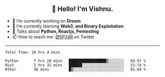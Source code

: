 <h2 align="center">👋 Hello! I'm Vishnu.</h2>


- 🔭 I’m currently working on **Dream**
- 🌱 I’m currently learning **Web3, and Binary Exploitation**
- 💬 Talks about **Python, Reactjs, Pentesting**
- 📫 How to reach me: [@5P34R](https://twitter.com/Vishnu27302693) on Twitter

---
<!--START_SECTION:waka-->

```text
Total Time: 10 hrs 4 mins

Python       7 hrs 28 mins   █████████████████▒░░░░░░░   69.97 %
Rust         2 hrs 32 mins   ██████░░░░░░░░░░░░░░░░░░░   23.74 %
Other        36 mins         █▒░░░░░░░░░░░░░░░░░░░░░░░   05.69 %
```

<!--END_SECTION:waka-->
